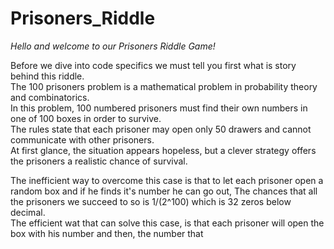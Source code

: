# Prisoners_Riddle

*Hello and welcome to our Prisoners Riddle Game!*

Before we dive into code specifics we must tell you first what is story behind this riddle.\
The 100 prisoners problem is a mathematical problem in probability theory and combinatorics.\
In this problem, 100 numbered prisoners must find their own numbers in one of 100 boxes in order to survive.\
The rules state that each prisoner may open only 50 drawers and cannot communicate with other prisoners.\
At first glance, the situation appears hopeless, but a clever strategy offers the prisoners a realistic chance of survival.

The inefficient way to overcome this case is that to let each prisoner open  a random box and  if he finds it's number he can go out,
The chances that all the prisoners we succeed to so is 1/(2^100) which is 32 zeros below decimal.\
The efficient wat that can solve this case, is that each prisoner will open the box with his number and then,
the number that 


